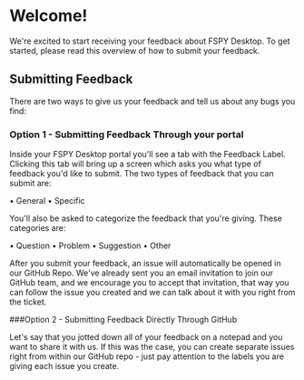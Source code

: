 # Welcome!

We're excited to start receiving your feedback about FSPY Desktop. To get started, please read this overview of how to submit your feedback.

## Submitting Feedback

There are two ways to give us your feedback and tell us about any bugs you find:

### Option 1 - Submitting Feedback Through your portal

Inside your FSPY Desktop portal you'll see a tab with the Feedback Label. Clicking this tab will bring up a screen which asks you what type of feedback you'd like to submit. The two types of feedback that you can submit are:

• General
• Specific
	
You'll also be asked to categorize the feedback that you're giving. These categories are:

• Question
• Problem
• Suggestion
• Other
	
After you submit your feedback, an issue will automatically be opened in our GitHub Repo. We've already sent you an email invitation to join our GitHub team, and we encourage you to accept that invitation, that way you can follow the issue you created and we can talk about it with you right from the ticket.

###Option 2 - Submitting Feedback Directly Through GitHub

Let's say that you jotted down all of your feedback on a notepad and you want to share it with us. If this was the case, you can create separate issues right from within our GitHub repo - just pay attention to the labels you are giving each issue you create.
